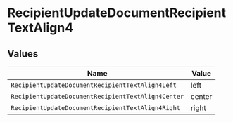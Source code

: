 # RecipientUpdateDocumentRecipientTextAlign4


## Values

| Name                                               | Value                                              |
| -------------------------------------------------- | -------------------------------------------------- |
| `RecipientUpdateDocumentRecipientTextAlign4Left`   | left                                               |
| `RecipientUpdateDocumentRecipientTextAlign4Center` | center                                             |
| `RecipientUpdateDocumentRecipientTextAlign4Right`  | right                                              |